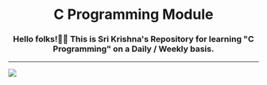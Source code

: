 <h1 align="center">C Programming Module</h1>

<h3 align="center">Hello folks!👋🏻 This is Sri Krishna's Repository for learning "C Programming" on a Daily / Weekly basis.</h3><hr />

<img src="https://www.intellaeducation.com/wp-content/uploads/2021/07/is-c-programming-still-worth-learning.png">
